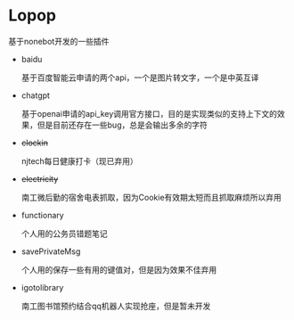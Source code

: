 # Lopop

基于nonebot开发的一些插件

- baidu

    基于百度智能云申请的两个api，一个是图片转文字，一个是中英互译

- chatgpt

    基于openai申请的api_key调用官方接口，目的是实现类似的支持上下文的效果，但是目前还存在一些bug，总是会输出多余的字符

- ~~clockin~~

    njtech每日健康打卡（现已弃用）

- ~~electricity~~

    南工微后勤的宿舍电表抓取，因为Cookie有效期太短而且抓取麻烦所以弃用

- functionary

    个人用的公务员错题笔记

- savePrivateMsg

    个人用的保存一些有用的键值对，但是因为效果不佳弃用

- igotolibrary

    南工图书馆预约结合qq机器人实现抢座，但是暂未开发